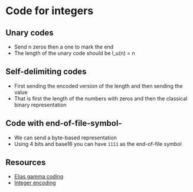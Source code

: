 # Code for integers

## Unary codes
- Send n zeros then a one to mark the end
- The length of the unary code should be l_u(n) = n

## Self-delimiting codes
- First sending the encoded version of the length and then sending the value
- That is first the length of the numbers with zeros and then the classical binary representation

## Code with end-of-file-symbol-
- We can send a byte-based representation
- Using 4 bits and base16 you can have `1111` as the end-of-file symbol


## Resources
- [Elias gamma coding](https://en.wikipedia.org/wiki/Elias_gamma_coding)
- [Integer encoding](http://didawiki.cli.di.unipi.it/lib/exe/fetch.php/magistraleinformaticanetworking/ae/ae2012/chap9.pdf)
